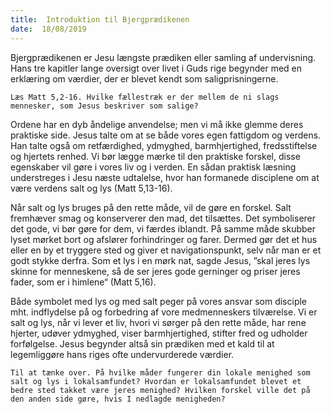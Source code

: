 ```yaml
---
title:  Introduktion til Bjergprædikenen
date:  18/08/2019
---
```


Bjergprædikenen er Jesu længste prædiken eller samling af undervisning. Hans tre kapitler lange oversigt over livet i Guds rige begynder med en erklæring om værdier, der er blevet kendt som saligprisningerne.

`Læs Matt 5,2-16. Hvilke fællestræk er der mellem de ni slags mennesker, som Jesus beskriver som salige?`

Ordene har en dyb åndelige anvendelse; men vi må ikke glemme deres praktiske side. Jesus talte om at se både vores egen fattigdom og verdens. Han talte også om retfærdighed, ydmyghed, barmhjertighed, fredsstiftelse og hjertets renhed. Vi bør lægge mærke til den praktiske forskel, disse egenskaber vil gøre i vores liv og i verden. En sådan praktisk læsning understreges i Jesu næste udtalelse, hvor han formanede disciplene om at være verdens salt og lys (Matt 5,13-16).

Når salt og lys bruges på den rette måde, vil de gøre en forskel. Salt fremhæver smag og konserverer den mad, det tilsættes. Det symboliserer det gode, vi bør gøre for dem, vi færdes iblandt. På samme måde skubber lyset mørket bort og afslører forhindringer og farer. Dermed gør det et hus eller en by et tryggere sted og giver et navigationspunkt, selv når man er et godt stykke derfra. Som et lys i en mørk nat, sagde Jesus, ”skal jeres lys skinne for menneskene, så de ser jeres gode gerninger og priser jeres fader, som er i himlene“ (Matt 5,16).

Både symbolet med lys og med salt peger på vores ansvar som disciple mht. indflydelse på og forbedring af vore medmenneskers tilværelse. Vi er salt og lys, når vi lever et liv, hvori vi sørger på den rette måde, har rene hjerter, udøver ydmyghed, viser barmhjertighed, stifter fred og udholder forfølgelse. Jesus begynder altså sin prædiken med et kald til at legemliggøre hans riges ofte undervurderede værdier.

`Til at tænke over. På hvilke måder fungerer din lokale menighed som salt og lys i lokalsamfundet? Hvordan er lokalsamfundet blevet et bedre sted takket være jeres menighed? Hvilken forskel ville det på den anden side gøre, hvis I nedlagde menigheden?`